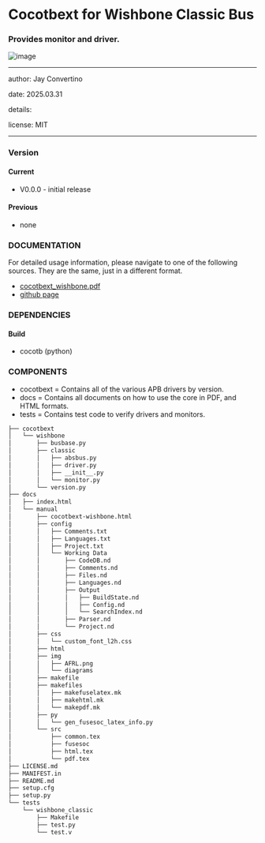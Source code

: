 # Cocotbext for Wishbone Classic Bus
### Provides monitor and driver.

![image](docs/manual/img/AFRL.png)

---

   author: Jay Convertino   
   
   date: 2025.03.31
   
   details:
   
   license: MIT   
   
---

### Version
#### Current
  - V0.0.0 - initial release

#### Previous
  - none

### DOCUMENTATION
  For detailed usage information, please navigate to one of the following sources. They are the same, just in a different format.

  - [cocotbext_wishbone.pdf](docs/manual/cocotbext_wishbone.pdf)
  - [github page](https://johnathan-convertino-afrl.github.io/cocotbext-wishbone/)

### DEPENDENCIES
#### Build
  - cocotb (python)

### COMPONENTS

  - cocotbext = Contains all of the various APB drivers by version.
  - docs = Contains all documents on how to use the core in PDF, and HTML formats.
  - tests = Contains test code to verify drivers and monitors.

```bash
├── cocotbext
│   └── wishbone
│       ├── busbase.py
│       ├── classic
│       │   ├── absbus.py
│       │   ├── driver.py
│       │   ├── __init__.py
│       │   └── monitor.py
│       └── version.py
├── docs
│   ├── index.html
│   └── manual
│       ├── cocotbext-wishbone.html
│       ├── config
│       │   ├── Comments.txt
│       │   ├── Languages.txt
│       │   ├── Project.txt
│       │   └── Working Data
│       │       ├── CodeDB.nd
│       │       ├── Comments.nd
│       │       ├── Files.nd
│       │       ├── Languages.nd
│       │       ├── Output
│       │       │   ├── BuildState.nd
│       │       │   ├── Config.nd
│       │       │   └── SearchIndex.nd
│       │       ├── Parser.nd
│       │       └── Project.nd
│       ├── css
│       │   └── custom_font_l2h.css
│       ├── html
│       ├── img
│       │   ├── AFRL.png
│       │   └── diagrams
│       ├── makefile
│       ├── makefiles
│       │   ├── makefuselatex.mk
│       │   ├── makehtml.mk
│       │   └── makepdf.mk
│       ├── py
│       │   └── gen_fusesoc_latex_info.py
│       └── src
│           ├── common.tex
│           ├── fusesoc
│           ├── html.tex
│           └── pdf.tex
├── LICENSE.md
├── MANIFEST.in
├── README.md
├── setup.cfg
├── setup.py
└── tests
    └── wishbone_classic
        ├── Makefile
        ├── test.py
        └── test.v

```
